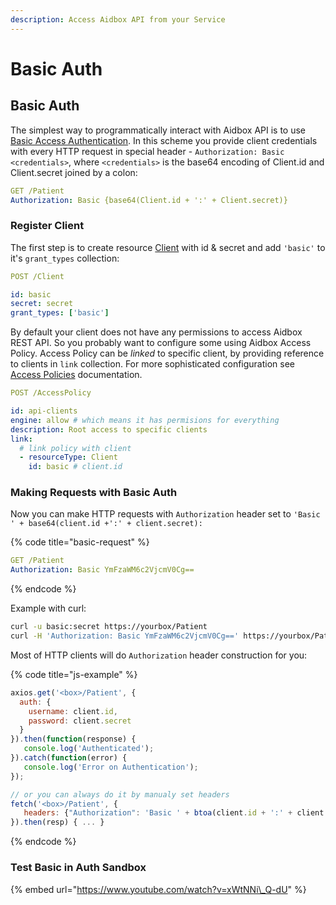 ```yaml
---
description: Access Aidbox API from your Service
---
```


# Basic Auth

## Basic Auth

The simplest way to programmatically interact with  Aidbox API is to use [Basic Access Authentication](https://tools.ietf.org/html/rfc7617). In this scheme you provide client credentials with every HTTP request in special header  - `Authorization: Basic <credentials>`,  where `<credentials>` is the base64 encoding of Client.id and Client.secret joined by a colon:

```yaml
GET /Patient
Authorization: Basic {base64(Client.id + ':' + Client.secret)}
```

### Register Client

The first step is to create resource [Client]() with id & secret and add `'basic'` to it's `grant_types` collection:

```yaml
POST /Client

id: basic
secret: secret
grant_types: ['basic']
```

By default your client does not have any permissions to access Aidbox REST API. So you probably want to configure some using Aidbox Access Policy. Access Policy can be _linked_ to specific client, by providing reference to clients in `link` collection. For more sophisticated configuration see [Access Policies](../security/access-control.md) documentation. 

```yaml
POST /AccessPolicy

id: api-clients
engine: allow # which means it has permisions for everything
description: Root access to specific clients
link:
  # link policy with client
  - resourceType: Client
    id: basic # client.id 

```

### Making Requests with Basic Auth

Now you can make HTTP requests with `Authorization` header set to `'Basic ' + base64(client.id +':' + client.secret):`

{% code title="basic-request" %}
```yaml
GET /Patient
Authorization: Basic YmFzaWM6c2VjcmV0Cg==
```
{% endcode %}

Example with curl:

```bash
curl -u basic:secret https://yourbox/Patient
curl -H 'Authorization: Basic YmFzaWM6c2VjcmV0Cg==' https://yourbox/Patient
```

Most of HTTP clients will do `Authorization` header construction for you:

{% code title="js-example" %}
```javascript
axios.get('<box>/Patient', {
  auth: {
    username: client.id,
    password: client.secret
  }
}).then(function(response) {
   console.log('Authenticated');
}).catch(function(error) {
   console.log('Error on Authentication');
});

// or you can always do it by manualy set headers
fetch('<box>/Patient', {
   headers: {"Authorization": 'Basic ' + btoa(client.id + ':' + client.secret)}
}).then(resp) { ... }

```
{% endcode %}

### Test Basic in Auth Sandbox

{% embed url="https://www.youtube.com/watch?v=xWtNNi\_Q-dU" %}



